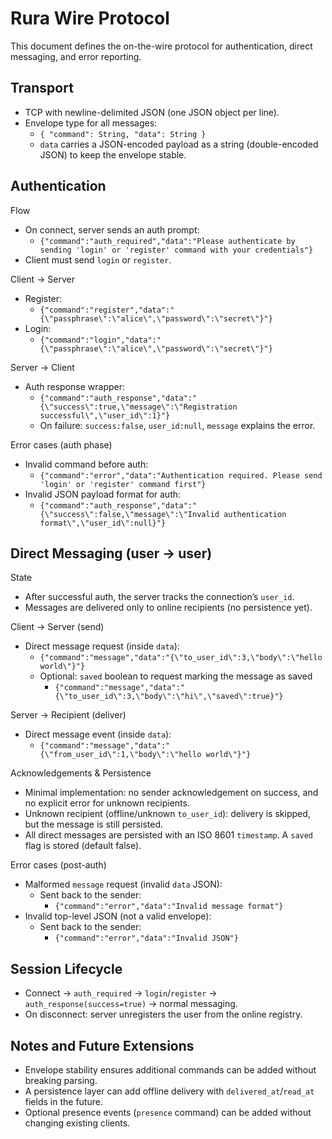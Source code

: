 # Rura Wire Protocol

This document defines the on-the-wire protocol for authentication, direct messaging, and error reporting.

## Transport
- TCP with newline-delimited JSON (one JSON object per line).
- Envelope type for all messages:
  - `{ "command": String, "data": String }`
  - `data` carries a JSON-encoded payload as a string (double-encoded JSON) to keep the envelope stable.

## Authentication

Flow
- On connect, server sends an auth prompt:
  - `{"command":"auth_required","data":"Please authenticate by sending 'login' or 'register' command with your credentials"}`
- Client must send `login` or `register`.

Client → Server
- Register:
  - `{"command":"register","data":"{\"passphrase\":\"alice\",\"password\":\"secret\"}"}`
- Login:
  - `{"command":"login","data":"{\"passphrase\":\"alice\",\"password\":\"secret\"}"}`

Server → Client
- Auth response wrapper:
  - `{"command":"auth_response","data":"{\"success\":true,\"message\":\"Registration successful\",\"user_id\":1}"}`
  - On failure: `success:false`, `user_id:null`, `message` explains the error.

Error cases (auth phase)
- Invalid command before auth:
  - `{"command":"error","data":"Authentication required. Please send 'login' or 'register' command first"}`
- Invalid JSON payload format for auth:
  - `{"command":"auth_response","data":"{\"success\":false,\"message\":\"Invalid authentication format\",\"user_id\":null}"}`

## Direct Messaging (user → user)

State
- After successful auth, the server tracks the connection’s `user_id`.
- Messages are delivered only to online recipients (no persistence yet).

Client → Server (send)
- Direct message request (inside `data`):
  - `{"command":"message","data":"{\"to_user_id\":3,\"body\":\"hello world\"}"}`
  - Optional: `saved` boolean to request marking the message as saved
    - `{"command":"message","data":"{\"to_user_id\":3,\"body\":\"hi\",\"saved\":true}"}`

Server → Recipient (deliver)
- Direct message event (inside `data`):
  - `{"command":"message","data":"{\"from_user_id\":1,\"body\":\"hello world\"}"}`

Acknowledgements & Persistence
- Minimal implementation: no sender acknowledgement on success, and no explicit error for unknown recipients.
- Unknown recipient (offline/unknown `to_user_id`): delivery is skipped, but the message is still persisted.
- All direct messages are persisted with an ISO 8601 `timestamp`. A `saved` flag is stored (default false).

Error cases (post-auth)
- Malformed `message` request (invalid `data` JSON):
  - Sent back to the sender:
    - `{"command":"error","data":"Invalid message format"}`
- Invalid top-level JSON (not a valid envelope):
  - Sent back to the sender:
    - `{"command":"error","data":"Invalid JSON"}`

## Session Lifecycle
- Connect → `auth_required` → `login`/`register` → `auth_response(success=true)` → normal messaging.
- On disconnect: server unregisters the user from the online registry.

## Notes and Future Extensions
- Envelope stability ensures additional commands can be added without breaking parsing.
- A persistence layer can add offline delivery with `delivered_at`/`read_at` fields in the future.
- Optional presence events (`presence` command) can be added without changing existing clients.
